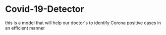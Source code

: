 # Covid-19-Detector
this is a model that will help our doctor's to identify Corona positive cases in an efficient manner
